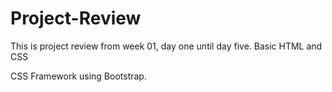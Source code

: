 # Project-Review

This is project review from week 01, day one until day five.
Basic HTML and CSS

CSS Framework using Bootstrap.
